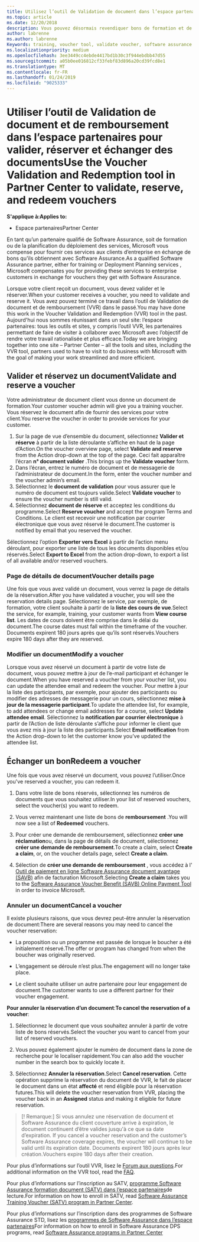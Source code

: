 ```yaml
---
title: Utilisez l’outil de Validation de document dans l’espace partenaires pour les bons de formation et les autres | L’espace partenaires
ms.topic: article
ms.date: 12/20/2018
description: Vous pouvez désormais revendiquer bons de formation et de logiciels d’assurance dans l’espace partenaires
author: labrenne
ms.author: labrenne
Keywords: training, voucher tool, validate voucher, software assurance claims, DPS, SATV
ms.localizationpriority: medium
ms.openlocfilehash: 3ee3449cc4ebde4417bd1b30c3f944ebdbb47d55
ms.sourcegitcommit: a05b0ee016812cf33febf83d896a20cd39fcd8e1
ms.translationtype: MT
ms.contentlocale: fr-FR
ms.lasthandoff: 01/24/2019
ms.locfileid: "9025333"
---
```

# <a name="use-the-voucher-validation-and-redemption-tool-in-partner-center-to-validate-reserve-and-redeem-vouchers"></a><span data-ttu-id="849a2-103">Utiliser l’outil de Validation de document et de remboursement dans l’espace partenaires pour valider, réserver et échanger des documents</span><span class="sxs-lookup"><span data-stu-id="849a2-103">Use the Voucher Validation and Redemption tool in Partner Center to validate, reserve, and redeem vouchers</span></span> 

**<span data-ttu-id="849a2-104">S'applique à:</span><span class="sxs-lookup"><span data-stu-id="849a2-104">Applies to:</span></span>**

- <span data-ttu-id="849a2-105">Espace partenaires</span><span class="sxs-lookup"><span data-stu-id="849a2-105">Partner Center</span></span>

<span data-ttu-id="849a2-106">En tant qu’un partenaire qualifié de Software Assurance, soit de formation ou de la planification du déploiement des services, Microsoft vous compense pour fournir ces services aux clients d’entreprise en échange de bons qu'ils obtiennent avec Software Assurance.</span><span class="sxs-lookup"><span data-stu-id="849a2-106">As a qualified Software Assurance partner, either for training or Deployment Planning services , Microsoft compensates you for providing these services to enterprise customers in exchange for vouchers they get with Software Assurance.</span></span>

<span data-ttu-id="849a2-107">Lorsque votre client reçoit un document, vous devez valider et le réserver.</span><span class="sxs-lookup"><span data-stu-id="849a2-107">When your customer receives a voucher, you need to validate and reserve it.</span></span> <span data-ttu-id="849a2-108">Vous avez pouvez terminé ce travail dans l’outil de Validation de document et de remboursement (VVR) dans le passé.</span><span class="sxs-lookup"><span data-stu-id="849a2-108">You may have done this work in the Voucher Validation and Redemption (VVR) tool in the past.</span></span> <span data-ttu-id="849a2-109">Aujourd'hui nous sommes réunissant dans un seul site: l’espace partenaires: tous les outils et sites, y compris l’outil VVR, les partenaires permettant de faire de visiter à collaborer avec Microsoft avec l’objectif de rendre votre travail rationalisée et plus efficace.</span><span class="sxs-lookup"><span data-stu-id="849a2-109">Today we are bringing together into one site – Partner Center – all the tools and sites, including the VVR tool, partners used to have to visit to do business with Microsoft with the goal of making your work streamlined and more efficient.</span></span>

## <a name="validate-and-reserve-a-voucher"></a><span data-ttu-id="849a2-110">Valider et réservez un document</span><span class="sxs-lookup"><span data-stu-id="849a2-110">Validate and reserve a voucher</span></span>

<span data-ttu-id="849a2-111">Votre administrateur de document client vous donne un document de formation.</span><span class="sxs-lookup"><span data-stu-id="849a2-111">Your customer voucher admin will give you a training voucher.</span></span> <span data-ttu-id="849a2-112">Vous réservez le document afin de fournir des services pour votre client.</span><span class="sxs-lookup"><span data-stu-id="849a2-112">You reserve the voucher in order to provide services for your customer.</span></span>

1. <span data-ttu-id="849a2-113">Sur la page de vue d’ensemble du document, sélectionnez **Valider et réserve** à partir de la liste déroulante s’affiche en haut de la page d’Action.</span><span class="sxs-lookup"><span data-stu-id="849a2-113">On the voucher overview page, select **Validate and reserve** from the Action drop-down at the top of the page.</span></span> <span data-ttu-id="849a2-114">Ceci fait apparaître l’écran **n° document valider** .</span><span class="sxs-lookup"><span data-stu-id="849a2-114">This brings up the **Validate voucher** form.</span></span>
2. <span data-ttu-id="849a2-115">Dans l’écran, entrez le numéro de document et de messagerie de l’administrateur de document.</span><span class="sxs-lookup"><span data-stu-id="849a2-115">In the form, enter the voucher number and the voucher admin’s email.</span></span>
3. <span data-ttu-id="849a2-116">Sélectionnez le **document de validation** pour vous assurer que le numéro de document est toujours valide.</span><span class="sxs-lookup"><span data-stu-id="849a2-116">Select **Validate voucher** to ensure the voucher number is still valid.</span></span>
4. <span data-ttu-id="849a2-117">Sélectionnez **document de réserve** et acceptez les conditions du programme.</span><span class="sxs-lookup"><span data-stu-id="849a2-117">Select **Reserve voucher** and accept the program Terms and Conditions.</span></span> <span data-ttu-id="849a2-118">Le client est recevoir une notification par courrier électronique que vous avez réservé le document.</span><span class="sxs-lookup"><span data-stu-id="849a2-118">The customer is notified by email that you reserved the voucher.</span></span>

<span data-ttu-id="849a2-119">Sélectionnez l’option **Exporter vers Excel** à partir de l’action menu déroulant, pour exporter une liste de tous les documents disponibles et/ou réservés.</span><span class="sxs-lookup"><span data-stu-id="849a2-119">Select **Export to Excel** from the action drop-down, to export a list of all available and/or reserved vouchers.</span></span>

### <a name="voucher-details-page"></a><span data-ttu-id="849a2-120">Page de détails de document</span><span class="sxs-lookup"><span data-stu-id="849a2-120">Voucher details page</span></span>

<span data-ttu-id="849a2-121">Une fois que vous avez validé un document, vous verrez la page de détails de la réservation.</span><span class="sxs-lookup"><span data-stu-id="849a2-121">After you have validated a voucher, you will see the reservation details page.</span></span> <span data-ttu-id="849a2-122">Sélectionnez le service, par exemple, de formation, votre client souhaite à partir de la **liste des cours de vue**.</span><span class="sxs-lookup"><span data-stu-id="849a2-122">Select the service, for example, training, your customer wants from **View course list**.</span></span>
<span data-ttu-id="849a2-123">Les dates de cours doivent être comprise dans le délai du document.</span><span class="sxs-lookup"><span data-stu-id="849a2-123">The course dates must fall within the timeframe of the voucher.</span></span> <span data-ttu-id="849a2-124">Documents expirent 180 jours après que qu’ils sont réservés.</span><span class="sxs-lookup"><span data-stu-id="849a2-124">Vouchers expire 180 days after they are reserved.</span></span>

### <a name="modify-a-voucher"></a><span data-ttu-id="849a2-125">Modifier un document</span><span class="sxs-lookup"><span data-stu-id="849a2-125">Modify a voucher</span></span>

<span data-ttu-id="849a2-126">Lorsque vous avez réservé un document à partir de votre liste de document, vous pouvez mettre à jour de l’e-mail participant et échanger le document.</span><span class="sxs-lookup"><span data-stu-id="849a2-126">When you have reserved a voucher from your voucher list, you can update the attendee email and redeem the voucher.</span></span> <span data-ttu-id="849a2-127">Pour mettre à jour la liste des participants, par exemple, pour ajouter des participants ou modifier des adresses de messagerie pour un cours, sélectionnez **mise à jour de la messagerie participant**.</span><span class="sxs-lookup"><span data-stu-id="849a2-127">To update the attendee list, for example, to add attendees or change email addresses for a course, select **Update attendee email**.</span></span> <span data-ttu-id="849a2-128">Sélectionnez la **notification par courrier électronique** à partir de l’Action de liste déroulante s’affiche pour informer le client que vous avez mis à jour la liste des participants.</span><span class="sxs-lookup"><span data-stu-id="849a2-128">Select **Email notification** from the Action drop-down to let the customer know you’ve updated the attendee list.</span></span>

## <a name="redeem-a-voucher"></a><span data-ttu-id="849a2-129">Échanger un bon</span><span class="sxs-lookup"><span data-stu-id="849a2-129">Redeem a voucher</span></span>

<span data-ttu-id="849a2-130">Une fois que vous avez réservé un document, vous pouvez l’utiliser.</span><span class="sxs-lookup"><span data-stu-id="849a2-130">Once you've reserved a voucher, you can redeem it.</span></span> 

1. <span data-ttu-id="849a2-131">Dans votre liste de bons réservés, sélectionnez les numéros de documents que vous souhaitez utiliser.</span><span class="sxs-lookup"><span data-stu-id="849a2-131">In your list of reserved vouchers, select the voucher(s) you want to redeem.</span></span> 
2. <span data-ttu-id="849a2-132">Vous verrez maintenant une liste de bons de **remboursement** .</span><span class="sxs-lookup"><span data-stu-id="849a2-132">You will now see a list of **Redeemed** vouchers.</span></span>

4. <span data-ttu-id="849a2-133">Pour créer une demande de remboursement, sélectionnez **créer une réclamation**ou, dans la page de détails de document, sélectionnez **créer une demande de remboursement**.</span><span class="sxs-lookup"><span data-stu-id="849a2-133">To create a claim, select **Create a claim**, or, on the voucher details page, select **Create a claim**.</span></span>

5. <span data-ttu-id="849a2-134">Sélection de **créer une demande de remboursement** , vous accédez à l' [Outil de paiement en ligne Software Assurance document avantage (SAVB)](https://planningservices.partners.extranet.microsoft.com/en/Pages/getpaid.aspx) afin de facturation Microsoft.</span><span class="sxs-lookup"><span data-stu-id="849a2-134">Selecting **Create a claim** takes you to the [Software Assurance Voucher Benefit (SAVB) Online Payment Tool](https://planningservices.partners.extranet.microsoft.com/en/Pages/getpaid.aspx) in order to invoice Microsoft.</span></span>


### <a name="cancel-a-voucher"></a><span data-ttu-id="849a2-135">Annuler un document</span><span class="sxs-lookup"><span data-stu-id="849a2-135">Cancel a voucher</span></span>

<span data-ttu-id="849a2-136">Il existe plusieurs raisons, que vous devrez peut-être annuler la réservation de document:</span><span class="sxs-lookup"><span data-stu-id="849a2-136">There are several reasons you may need to cancel the voucher reservation:</span></span>

- <span data-ttu-id="849a2-137">La proposition ou un programme est passée de lorsque le boucher a été initialement réservé.</span><span class="sxs-lookup"><span data-stu-id="849a2-137">The offer or program has changed from when the boucher was originally reserved.</span></span>

- <span data-ttu-id="849a2-138">L’engagement se déroule n’est plus.</span><span class="sxs-lookup"><span data-stu-id="849a2-138">The engagement will no longer take place.</span></span>

- <span data-ttu-id="849a2-139">Le client souhaite utiliser un autre partenaire pour leur engagement de document.</span><span class="sxs-lookup"><span data-stu-id="849a2-139">The customer wants to use a different partner for their voucher engagement.</span></span>

<span data-ttu-id="849a2-140">**Pour annuler la réservation d’un document**:</span><span class="sxs-lookup"><span data-stu-id="849a2-140">**To cancel the reservation of a voucher**:</span></span>

1. <span data-ttu-id="849a2-141">Sélectionnez le document que vous souhaitez annuler à partir de votre liste de bons réservés.</span><span class="sxs-lookup"><span data-stu-id="849a2-141">Select the voucher you want to cancel from your list of reserved vouchers.</span></span>

2. <span data-ttu-id="849a2-142">Vous pouvez également ajouter le numéro de document dans la zone de recherche pour le localiser rapidement.</span><span class="sxs-lookup"><span data-stu-id="849a2-142">You can also add the voucher number in the search box to quickly locate it.</span></span> 

3. <span data-ttu-id="849a2-143">Sélectionnez **Annuler la réservation**.</span><span class="sxs-lookup"><span data-stu-id="849a2-143">Select **Cancel reservation**.</span></span> <span data-ttu-id="849a2-144">Cette opération supprime la réservation du document de VVR, le fait de placer le document dans un état **affecté** et rend éligible pour la réservation futures.</span><span class="sxs-lookup"><span data-stu-id="849a2-144">This will delete the voucher reservation from VVR, placing the voucher back in an **Assigned** status and making it eligible for future reservation.</span></span>

>[! Remarque:]<span data-ttu-id="849a2-145"> Si vous annulez une réservation de document et Software Assurance du client couverture arrive à expiration, le document continuent d’être valides jusqu'à ce que sa date d’expiration.</span><span class="sxs-lookup"><span data-stu-id="849a2-145"> If you cancel a voucher reservation and the customer’s Software Assurance coverage expires, the voucher will continue to be valid until its expiration date.</span></span> <span data-ttu-id="849a2-146">Documents expirent 180 jours après leur création.</span><span class="sxs-lookup"><span data-stu-id="849a2-146">Vouchers expire 180 days after their creation.</span></span>

<span data-ttu-id="849a2-147">Pour plus d’informations sur l’outil VVR, lisez le [Forum aux questions](vvr-faq.md).</span><span class="sxs-lookup"><span data-stu-id="849a2-147">For additional information on the VVR tool, read the [FAQ](vvr-faq.md).</span></span>

<span data-ttu-id="849a2-148">Pour plus d’informations sur l’inscription au SATV, [programme Software Assurance formation document (SATV) dans l’espace partenaires](software-assurance-satv.md)de lecture.</span><span class="sxs-lookup"><span data-stu-id="849a2-148">For information on how to enroll in SATV, read [Software Assurance Training Voucher (SATV) program in Partner Center](software-assurance-satv.md).</span></span>

<span data-ttu-id="849a2-149">Pour plus d’informations sur l’inscription dans des programmes de Software Assurance STD, lisez les [programmes de Software Assurance dans l’espace partenaires](software-assurance-dps.md)</span><span class="sxs-lookup"><span data-stu-id="849a2-149">For information on how to enroll in Software Assurance DPS programs, read [Software Assurance programs in Partner Center](software-assurance-dps.md)</span></span>

